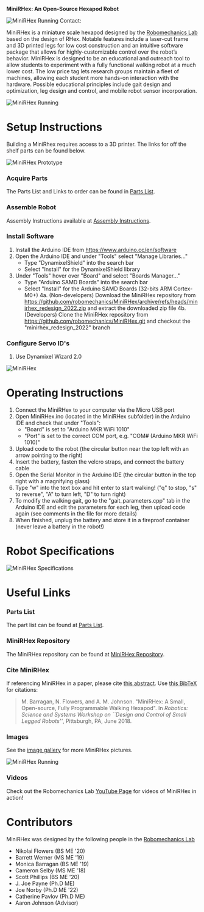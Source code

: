 **MiniRHex: An Open-Source Hexapod Robot**

![MiniRHex Running](Images/miniOnStumpScaled.jpg)
Contact: 

MiniRHex is a miniature scale hexapod designed by the [Robomechanics Lab](https://www.cmu.edu/me/robomechanicslab/) based on the design of RHex. Notable features include a laser-cut frame and 3D printed legs for low cost construction and an intuitive software package that allows for highly-customizable control over the robot’s behavior. MiniRHex is designed to be an educational and outreach tool to allow students to experiment with a fully functional walking robot at a much lower cost. The low price tag lets research groups maintain a fleet of machines, allowing each student more hands-on interaction with the hardware. Possible educational principles include gait design and optimization, leg design and control, and mobile robot sensor incorporation.

![MiniRHex Running](Images/miniOnStumpScaled.jpg)

# Setup Instructions
Building a MiniRhex requires access to a 3D printer. The links for off the shelf parts can be found below.

![MiniRHex Prototype](Images/mini1.jpg)

### Acquire Parts
The Parts List and Links to order can be found in [Parts List](https://github.com/robomechanics/MiniRHex/tree/master/HardwareList).

### Assemble Robot
Assembly Instructions available at [Assembly Instructions](https://github.com/robomechanics/MiniRHex/tree/master/Assembly).

### Install Software
1. Install the Arduino IDE from https://www.arduino.cc/en/software
2. Open the Arduino IDE and under "Tools" select "Manage Libraries..."
   - Type "DynamixelShield" into the search bar
   - Select "Install" for the DynamixelShield library
3. Under "Tools" hover over "Board" and select "Boards Manager..."
   - Type "Arduino SAMD Boards" into the search bar
   - Select "Install" for the Arduino SAMD Boards (32-bits ARM Cortex-M0+)
4a. (Non-developers) Download the MiniRHex repository from https://github.com/robomechanics/MiniRHex/archive/refs/heads/minirhex_redesign_2022.zip and extract the downloaded zip file
4b. (Developers) Clone the MiniRHex repository from https://github.com/robomechanics/MiniRHex.git and checkout the "minirhex_redesign_2022" branch

### Configure Servo ID's
1. Use Dynamixel Wizard 2.0


![MiniRHex](Images/miniOnStumpScaled.jpg)


# Operating Instructions
1. Connect the MiniRHex to your computer via the Micro USB port
2. Open MiniRHex.ino (located in the MiniRHex subfolder) in the Arduino IDE and check that under "Tools":
   - "Board" is set to "Arduino MKR WiFi 1010"
   - "Port" is set to the correct COM port, e.g. "COM# (Arduino MKR WiFi 1010)"
3. Upload code to the robot (the circular button near the top left with an arrow pointing to the right)
4. Insert the battery, fasten the velcro straps, and connect the battery cable
5. Open the Serial Monitor in the Arduino IDE (the circular button in the top right with a magnifying glass)
6. Type "w" into the text box and hit enter to start walking! ("q" to stop, "s" to reverse", "A" to turn left, "D" to turn right)
7. To modify the walking gait, go to the "gait_parameters.cpp" tab in the Arduino IDE and edit the parameters for each leg, then upload code again (see comments in the file for more details)
8. When finished, unplug the battery and store it in a fireproof container (never leave a battery in the robot!)

# Robot Specifications
![MiniRHex Specifications](Images/Spec_Chart.png)

# Useful Links
### Parts List
The part list can be found at [Parts List](https://github.com/robomechanics/MiniRHex/tree/master/HardwareList).
### MiniRHex Repository
The MiniRHex repository can be found at [MiniRHex Repository](https://github.com/robomechanics/MiniRHex.git).
### Cite MiniRHex
If referencing MiniRHex in a paper, please cite [this abstract](http://www.andrew.cmu.edu/user/amj1/papers/RSS2018ws_MiniRHex.pdf).
Use [this BibTeX](https://github.com/robomechanics/MiniRHex/blob/master/citation.txt) for citations:
> M. Barragan, N. Flowers, and A. M. Johnson. "MiniRHex: A Small, Open-source, Fully Programmable Walking Hexapod". In *Robotics: Science and Systems Workshop on ``Design and Control of Small Legged Robots''*, Pittsburgh, PA, June 2018.

### Images
See the [image gallery](https://robomechanics.github.io/MiniRHex/Images/) for more MiniRHex pictures.
        
![MiniRHex Running](Images/miniOnStumpScaled.jpg)
### Videos
Check out the Robomechanics Lab [YouTube Page](https://www.youtube.com/watch?v=ldLXVDNCCzc&list=PLxHmBiQi0bD2aFgPKIrXhYXCCOGhTQmmk) for videos of MiniRHex in action!

# Contributors
MiniRHex was designed by the following people in the [Robomechanics Lab](https://www.cmu.edu/me/robomechanicslab/)
* Nikolai Flowers (BS ME '20)
* Barrett Werner (MS ME '19)
* Monica Barragan (BS ME '19)
* Cameron Selby (MS ME '18)
* Scott Phillips (BS ME '20)
* J. Joe Payne (Ph.D ME)
* Joe Norby (Ph.D ME '22)
* Catherine Pavlov (Ph.D ME)
* Aaron Johnson (Advisor)






